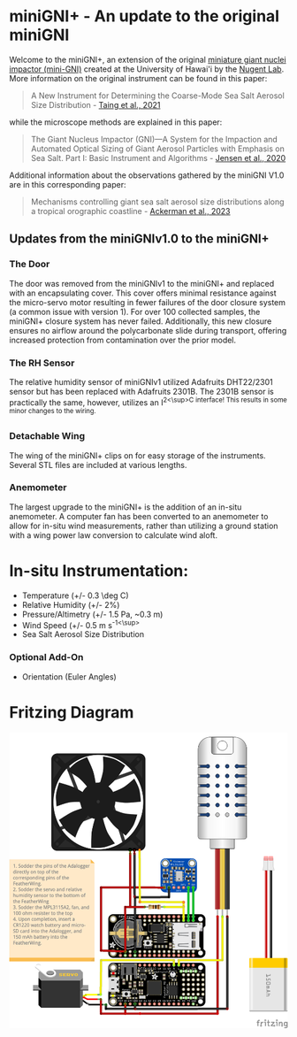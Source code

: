 # miniGNI+ - An update to the original miniGNI 
Welcome to the miniGNI+, an extension of the original [miniature giant nuclei impactor (mini-GNI)](https://github.com/nugentlab/miniGNI) created at the University of Hawai'i by the [Nugent Lab](http://alisonnugent.com/). More information on the original instrument can be found in this paper: 

> A New Instrument for Determining the Coarse-Mode Sea Salt Aerosol Size Distribution - [Taing et al., 2021](https://journals.ametsoc.org/view/journals/atot/38/11/JTECH-D-20-0197.1.xml)

while the microscope methods are explained in this paper: 

> The Giant Nucleus Impactor (GNI)—A System for the Impaction and Automated Optical Sizing of Giant Aerosol Particles with Emphasis on Sea Salt. Part I: Basic Instrument and Algorithms - [Jensen et al., 2020](https://journals.ametsoc.org/view/journals/atot/37/9/jtechD190109.xml?rskey=7VVZ45&result=6)

Additional information about the observations gathered by the miniGNI V1.0 are in this corresponding paper: 

> Mechanisms controlling giant sea salt aerosol size distributions along a tropical orographic coastline - [Ackerman et al., 2023](https://acp.copernicus.org/articles/23/13735/2023/)

## Updates from the miniGNIv1.0 to the miniGNI+  
### The Door  
The door was removed from the miniGNIv1 to the miniGNI+ and replaced with an encapsulating cover. This cover offers minimal resistance against the micro-servo motor resulting in fewer failures of the door closure system (a common issue with version 1). For over 100 collected samples, the miniGNI+ closure system has never failed. Additionally, this new closure ensures no airflow around the polycarbonate slide during transport, offering increased protection from contamination over the prior model. 

### The RH Sensor
The relative humidity sensor of miniGNIv1 utilized Adafruits DHT22/2301 sensor but has been replaced with Adafruits 2301B. The 2301B sensor is practically the same, however, utilizes an I<sup>2<\sup>C interface! This results in some minor changes to the wiring. 

### Detachable Wing
The wing of the miniGNI+ clips on for easy storage of the instruments. Several STL files are included at various lengths. 

### Anemometer
The largest upgrade to the miniGNI+ is the addition of an in-situ anemometer. A computer fan has been converted to an anemometer to allow for in-situ wind measurements, rather than utilizing a ground station with a wing power law conversion to calculate wind aloft. 

# In-situ Instrumentation: 
- Temperature (+/- 0.3 \deg C)
- Relative Humidity (+/- 2%)
- Pressure/Altimetry (+/- 1.5 Pa, ~0.3 m)
- Wind Speed (+/- 0.5 m s<sup>-1<\sup>
- Sea Salt Aerosol Size Distribution 

### Optional Add-On
- Orientation (Euler Angles)

# Fritzing Diagram 
![Fritzing Diagram.](https://github.com/klackerman00/miniGNI_plus/blob/main/miniGNIplus_fritzing.png)


